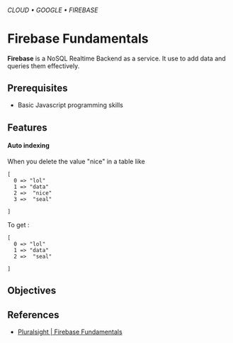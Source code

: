 ###### CLOUD • GOOGLE • FIREBASE
# Firebase Fundamentals

**Firebase** is a NoSQL Realtime Backend as a service. It use to add data and queries them effectively.

## Prerequisites

* Basic Javascript programming skills 

## Features

#### Auto indexing
When you delete the value "nice" in a table like 

```
[
  0 => "lol"
  1 => "data"
  2 =>  "nice"
  3 =>  "seal"

]
```

To get :


```
[
  0 => "lol"
  1 => "data"
  2 =>  "seal"

]
```


## Objectives 


## 

## References

* [Pluralsight | Firebase Fundamentals](https://www.pluralsight.com/courses/firebase-fundamentals)

